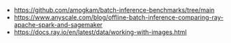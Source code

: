 - https://github.com/amogkam/batch-inference-benchmarks/tree/main
- https://www.anyscale.com/blog/offline-batch-inference-comparing-ray-apache-spark-and-sagemaker
- https://docs.ray.io/en/latest/data/working-with-images.html 
